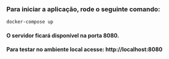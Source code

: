 ### Para iniciar a aplicação, rode o seguinte comando:

``` docker-compose up ```

#### O servidor ficará disponível na porta 8080.
#### Para testar no ambiente local acesse: http://localhost:8080
